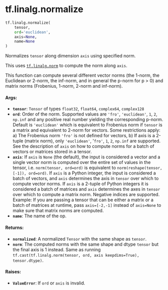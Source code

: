 <div itemscope itemtype="http://developers.google.com/ReferenceObject">
<meta itemprop="name" content="tf.linalg.normalize" />
<meta itemprop="path" content="Stable" />
</div>

# tf.linalg.normalize

``` python
tf.linalg.normalize(
    tensor,
    ord='euclidean',
    axis=None,
    name=None
)
```

Normalizes `tensor` along dimension `axis` using specified norm.

This uses <a href="../../tf/norm.md"><code>tf.linalg.norm</code></a> to compute the norm along `axis`.

This function can compute several different vector norms (the 1-norm, the
Euclidean or 2-norm, the inf-norm, and in general the p-norm for p > 0) and
matrix norms (Frobenius, 1-norm, 2-norm and inf-norm).

#### Args:

* <b>`tensor`</b>: `Tensor` of types `float32`, `float64`, `complex64`, `complex128`
* <b>`ord`</b>: Order of the norm. Supported values are `'fro'`, `'euclidean'`, `1`,
    `2`, `np.inf` and any positive real number yielding the corresponding
    p-norm. Default is `'euclidean'` which is equivalent to Frobenius norm if
    `tensor` is a matrix and equivalent to 2-norm for vectors.
    Some restrictions apply: a) The Frobenius norm `'fro'` is not defined for
      vectors, b) If axis is a 2-tuple (matrix norm), only `'euclidean'`,
      '`fro'`, `1`, `2`, `np.inf` are supported. See the description of `axis`
      on how to compute norms for a batch of vectors or matrices stored in a
      tensor.
* <b>`axis`</b>: If `axis` is `None` (the default), the input is considered a vector
    and a single vector norm is computed over the entire set of values in the
    tensor, i.e. `norm(tensor, ord=ord)` is equivalent to
    `norm(reshape(tensor, [-1]), ord=ord)`. If `axis` is a Python integer, the
    input is considered a batch of vectors, and `axis` determines the axis in
    `tensor` over which to compute vector norms. If `axis` is a 2-tuple of
    Python integers it is considered a batch of matrices and `axis` determines
    the axes in `tensor` over which to compute a matrix norm.
    Negative indices are supported. Example: If you are passing a tensor that
      can be either a matrix or a batch of matrices at runtime, pass
      `axis=[-2,-1]` instead of `axis=None` to make sure that matrix norms are
      computed.
* <b>`name`</b>: The name of the op.


#### Returns:

* <b>`normalized`</b>: A normalized `Tensor` with the same shape as `tensor`.
* <b>`norm`</b>: The computed norms with the same shape and dtype `tensor` but the
    final axis is 1 instead. Same as running
    `tf.cast(tf.linalg.norm(tensor, ord, axis keepdims=True), tensor.dtype)`.


#### Raises:

* <b>`ValueError`</b>: If `ord` or `axis` is invalid.